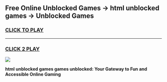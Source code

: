 
## Free Online Unblocked Games → html unblocked games → Unblocked Games
<h3>
<a href="https://premium.freeplayer.one?title=html_unblocked_games&ref=21F">CLICK TO PLAY</a></h3>
<hr>

<h3>
<a href="https://premium.freeplayer.one?title=html_unblocked_games&ref=21F">CLICK 2 PLAY</a>
  
</h3>

<a href="https://premium.freeplayer.one?title=html_unblocked_games&ref=21F/"><img src="https://clearcache.store/games.png"></a>


**html unblocked games games unblocked: Your Gateway to Fun and Accessible Online Gaming**
